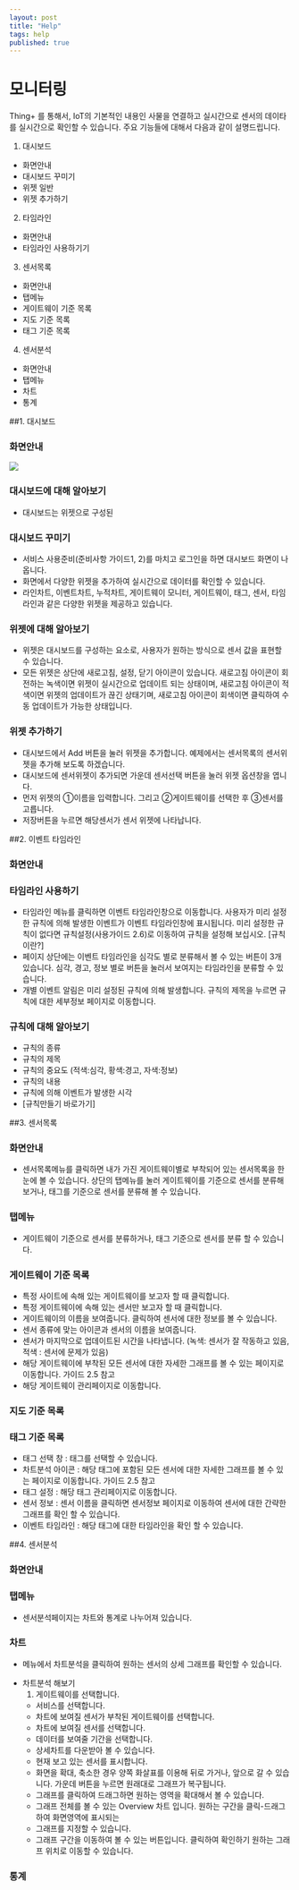 ```yaml
---
layout: post
title: "Help"
tags: help
published: true
---
```


# 모니터링
Thing+ 를 통해서, IoT의 기본적인 내용인 사물을 연결하고 실시간으로 센서의 데이타를 실시간으로 확인할 수 있습니다. 
주요 기능들에 대해서 다음과 같이 설명드립니다.

1. 대시보드
  - 화면안내
  - 대시보드 꾸미기
  - 위젯 일반
  - 위젯 추가하기
2. 타임라인
  - 화면안내
  - 타임라인 사용하기기
3. 센서목록
  - 화면안내
  - 탭메뉴
  - 게이트웨이 기준 목록
  - 지도 기준 목록
  - 태그 기준 목록
4. 센서분석
  - 화면안내
  - 탭메뉴
  - 차트
  - 통계

##1. 대시보드
### 화면안내
![](http://techblog.daliworks.net/assets/dashboard1.png)

### 대시보드에 대해 알아보기
* 대시보드는 위젯으로 구성된

### 대시보드 꾸미기
* 서비스 사용준비(준비사항 가이드1, 2)를 마치고 로그인을 하면 대시보드 화면이 나옵니다.
* 화면에서 다양한 위젯을 추가하여 실시간으로 데이터를 확인할 수 있습니다.
* 라인차트, 이벤트차트, 누적차트, 게이트웨이 모니터, 게이트웨이, 태그, 센서, 타임라인과 같은 다양한 위젯을 제공하고 있습니다.

### 위젯에 대해 알아보기
* 위젯은 대시보드를 구성하는 요소로, 사용자가 원하는 방식으로 센서 값을 표현할 수 있습니다.
* 모든 위젯은 상단에 새로고침, 설정, 닫기 아이콘이 있습니다. 새로고침 아이콘이 회전하는 녹색이면 위젯이 실시간으로 업데이트 되는 상태이며, 새로고침 아이콘이 적색이면 위젯의 업데이트가 끊긴 상태기며,  새로고침 아이콘이 회색이면 클릭하여 수동 업데이트가 가능한 상태입니다.

### 위젯 추가하기
* 대시보드에서 Add 버튼을 눌러 위젯을 추가합니다. 예제에서는 센서목록의 센서위젯을 추가해 보도록 하겠습니다.
* 대시보드에 센서위젯이 추가되면 가운데 센서선택 버튼을 눌러 위젯 옵션창을 엽니다.
* 먼저 위젯의 ①이름을 입력합니다. 그리고 ②게이트웨이를 선택한 후 ③센서를 고릅니다.
* 저장버튼을 누르면 해당센서가 센서 위젯에 나타납니다.

##2. 이벤트 타임라인

### 화면안내

### 타임라인 사용하기
* 타임라인 메뉴를 클릭하면 이벤트 타임라인창으로 이동합니다. 사용자가 미리 설정한 규칙에 의해 발생한 이벤트가 이벤트 타임라인창에 표시됩니다. 미리 설정한 규칙이 없다면 규칙설정(사용가이드 2.6)로 이동하여 규칙을 설정해 보십시오. [규칙이란?]
* 페이지 상단에는 이벤트 타임라인을 심각도 별로 분류해서 볼 수 있는 버튼이 3개 있습니다. 심각, 경고, 정보 별로 버튼을 눌러서 보여지는 타임라인을 분류할 수 있습니다.
* 개별 이벤트 알림은 미리 설정된 규칙에 의해 발생합니다. 규칙의 제목을 누르면 규칙에 대한 세부정보 페이지로 이동합니다.

### 규칙에 대해 알아보기
  - 규칙의 종류
  - 규칙의 제목
  - 규칙의 중요도 (적색:심각, 황색:경고, 자색:정보)
  - 규칙의 내용
  - 규칙에 의해 이벤트가 발생한 시각
  - [규칙만들기 바로가기]

##3. 센서목록
### 화면안내

* 센서목록메뉴를 클릭하면 내가 가진 게이트웨이별로 부착되어 있는 센서목록을 한눈에 볼 수 있습니다. 상단의 탭메뉴를 눌러 게이트웨이를 기준으로 센서를 분류해 보거나, 태그를 기준으로 센서를 분류해 볼 수 있습니다.

### 탭메뉴
* 게이트웨이 기준으로 센서를 분류하거나, 태그 기준으로 센서를 분류 할 수 있습니다.

### 게이트웨이 기준 목록
* 특정 사이트에 속해 있는 게이트웨이를 보고자 할 때 클릭합니다.
* 특정 게이트웨이에 속해 있는 센서만 보고자 할 때 클릭합니다.
* 게이트웨이의 이름을 보여줍니다. 클릭하여 센서에 대한 정보를 볼 수 있습니다.
* 센서 종류에 맞는 아이콘과 센서의 이름을 보여줍니다.
* 센서가 마지막으로 업데이트된 시간을 나타냅니다. (녹색: 센서가 잘 작동하고 있음, 적색 : 센서에 문제가 있음)
* 해당 게이트웨이에 부착된 모든 센서에 대한 자세한 그래프를 볼 수 있는 페이지로 이동합니다. 가이드 2.5 참고
* 해당 게이트웨이 관리페이지로 이동합니다.

### 지도 기준 목록
### 태그 기준 목록
* 태그 선택 창 : 태그를 선택할 수 있습니다.
* 차트분석 아이콘 : 해당 태그에 포함된 모든 센서에 대한 자세한 그래프를 볼 수 있는 페이지로 이동합니다. 가이드 2.5 참고
* 태그 설정 : 해당 태그 관리페이지로 이동합니다.
* 센서 정보 : 센서 이름을 클릭하면 센서정보 페이지로 이동하여 센서에 대한 간략한 그래프를 확인 할 수 있습니다.
* 이벤트 타임라인 : 해당 태그에 대한 타임라인을 확인 할 수 있습니다.

##4. 센서분석
### 화면안내
### 탭메뉴
* 센서분석페이지는 차트와 통계로 나누어져 있습니다.

### 차트

  - 메뉴에서 차트분석을 클릭하여 원하는 센서의 상세 그래프를 확인할 수 있습니다.
  * 차트분석 해보기
    1. 게이트웨이를 선택합니다.
    - 서비스를 선택합니다.
    - 차트에 보여질 센서가 부착된 게이트웨이를 선택합니다.
    - 차트에 보여질 센서를 선택합니다.
    - 데이터를 보여줄 기간을 선택합니다.
    - 상세차트를 다운받아 볼 수 있습니다.
    - 현재 보고 있는 센서를 표시합니다.
    - 화면을 확대, 축소한 경우 양쪽 화살표를 이용해 뒤로 가거나, 앞으로 갈 수 있습니다. 가운데 버튼을 누르면 원래대로 그래프가 복구됩니다.
    - 그래프를 클릭하여 드래그하면 원하는 영역을 확대해서 볼 수 있습니다.
    - 그래프 전체를 볼 수 있는 Overview 차트 입니다. 원하는 구간을 클릭-드래그하여 화면영역에 표시되는
    - 그래프를 지정할 수 있습니다.
    - 그래프 구간을 이동하여 볼 수 있는 버튼입니다. 클릭하여 확인하기 원하는 그래프 위치로 이동할 수 있습니다.

### 통계
